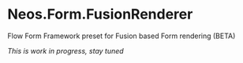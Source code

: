 # Neos.Form.FusionRenderer

Flow Form Framework preset for Fusion based Form rendering (BETA)

*This is work in progress, stay tuned*
